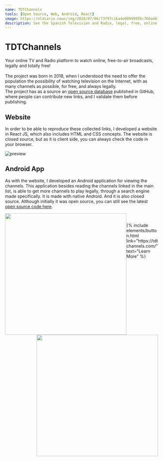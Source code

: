 ```yaml
---
name: TDTChannels
tools: [Open Source, Web, Android, React]
image: https://eldiario.news/img/2020/07/06/73f97c1ba4e00999956c766a461c6132_400x266.jpg
description: See the Spanish Television and Radio, legal, free, online.
---
```


# TDTChannels

Your online TV and Radio platform to watch online, free-to-air broadcasts, legally and totally free!
<br><br>
The project was born in 2018, when I understood the need to offer the population the possibility of
watching television on the Internet, with as many channels as possible, for free, and always legally.
<br>
The project has as a source an <a href="https://github.com/LaQuay/TDTChannels" target="_blank">open source database</a> 
published in GitHub, where people can contribute new links, and I validate them before publishing.

## Website
In order to be able to reproduce these collected links, I developed a website in React JS, which also
includes HTML and CSS concepts. 
The website is closed source, but as it is client side, you can always check the code in your browser.

![preview](https://pbs.twimg.com/media/EgC8Gk4X0AUgRtU?format=jpg)

## Android App
As with the website, I developed an Android application for viewing the channels. This application 
besides reading the channels linked in the main list, is able to get more channels to play legally, 
through a search engine made specifically.
It is made with native Android. And it is also closed source. Although initially it was open source,
you can still see the latest <a href="https://github.com/LaQuay/TDTChannels-APP" target="_blank">open source code here</a>.

<div>
<img style="float: left" src="https://www.tdtchannels.com/tdtchannels_android_tv_1.png" width="400"/>
<img style="float: right" src="https://www.tdtchannels.com/tdtchannels_android_tv_2.png" width="400"/>
</div>

<br>

<p class="text-center">
{% include elements/button.html link="https://tdtchannels.com/" text="Learn More" %}
</p>